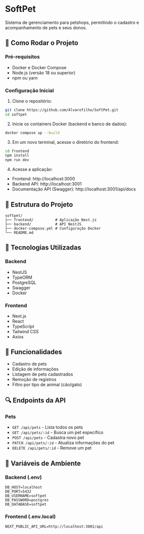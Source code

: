 # SoftPet

Sistema de gerenciamento para petshops, permitindo o cadastro e acompanhamento de pets e seus donos.

## 🚀 Como Rodar o Projeto

### Pré-requisitos

- Docker e Docker Compose
- Node.js (versão 18 ou superior)
- npm ou yarn

### Configuração Inicial

1. Clone o repositório:
```bash
git clone https://github.com/4lvarofilho/SoftPet.git
cd softpet
```

2. Inicie os containers Docker (backend e banco de dados):
```bash
docker compose up --build
```

3. Em um novo terminal, acesse o diretório do frontend:
```bash
cd frontend
npm install
npm run dev
```

4. Acesse a aplicação:
- Frontend: http://localhost:3000
- Backend API: http://localhost:3001
- Documentação API (Swagger): http://localhost:3001/api/docs

## 📁 Estrutura do Projeto

```
softpet/
├── frontend/          # Aplicação Next.js
├── backend/           # API NestJS
├── docker-compose.yml # Configuração Docker
└── README.md
```

## 🔧 Tecnologias Utilizadas

### Backend
- NestJS
- TypeORM
- PostgreSQL
- Swagger
- Docker

### Frontend
- Next.js
- React
- TypeScript
- Tailwind CSS
- Axios

## 📌 Funcionalidades

- Cadastro de pets
- Edição de informações
- Listagem de pets cadastrados
- Remoção de registros
- Filtro por tipo de animal (cão/gato)

## 🔍 Endpoints da API

### Pets

- `GET /api/pets` - Lista todos os pets
- `GET /api/pets/:id` - Busca um pet específico
- `POST /api/pets` - Cadastra novo pet
- `PATCH /api/pets/:id` - Atualiza informações do pet
- `DELETE /api/pets/:id` - Remove um pet

## 🔐 Variáveis de Ambiente

### Backend (.env)
```env
DB_HOST=localhost
DB_PORT=5432
DB_USERNAME=softpet
DB_PASSWORD=postgres
DB_DATABASE=softpet
```

### Frontend (.env.local)
```env
NEXT_PUBLIC_API_URL=http://localhost:3001/api
```